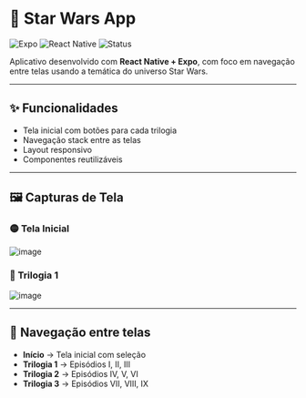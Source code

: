 # 📱 Star Wars App

![Expo](https://img.shields.io/badge/Expo-SDK%2050-blue?style=flat&logo=expo)
![React Native](https://img.shields.io/badge/React%20Native-0.73-blue?style=flat&logo=react)
![Status](https://img.shields.io/badge/status-em%20desenvolvimento-yellow)

Aplicativo desenvolvido com **React Native + Expo**, com foco em navegação entre telas usando a temática do universo Star Wars.

---

## ✨ Funcionalidades

- Tela inicial com botões para cada trilogia
- Navegação stack entre as telas
- Layout responsivo
- Componentes reutilizáveis

---

## 🖼️ Capturas de Tela

### 🟡 Tela Inicial
![image](https://github.com/user-attachments/assets/2ea33959-8f84-479d-9645-df8d5cbed02e)


### 🔴 Trilogia 1
![image](https://github.com/user-attachments/assets/12b8c990-b9f3-4edf-bd64-1907b84bceb0)

---

## 🧭 Navegação entre telas

- **Início** → Tela inicial com seleção
- **Trilogia 1** → Episódios I, II, III
- **Trilogia 2** → Episódios IV, V, VI
- **Trilogia 3** → Episódios VII, VIII, IX
